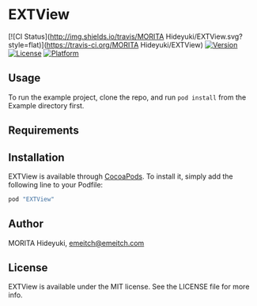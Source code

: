 # EXTView

[![CI Status](http://img.shields.io/travis/MORITA Hideyuki/EXTView.svg?style=flat)](https://travis-ci.org/MORITA Hideyuki/EXTView)
[![Version](https://img.shields.io/cocoapods/v/EXTView.svg?style=flat)](http://cocoapods.org/pods/EXTView)
[![License](https://img.shields.io/cocoapods/l/EXTView.svg?style=flat)](http://cocoapods.org/pods/EXTView)
[![Platform](https://img.shields.io/cocoapods/p/EXTView.svg?style=flat)](http://cocoapods.org/pods/EXTView)

## Usage

To run the example project, clone the repo, and run `pod install` from the Example directory first.

## Requirements

## Installation

EXTView is available through [CocoaPods](http://cocoapods.org). To install
it, simply add the following line to your Podfile:

```ruby
pod "EXTView"
```

## Author

MORITA Hideyuki, emeitch@emeitch.com

## License

EXTView is available under the MIT license. See the LICENSE file for more info.
